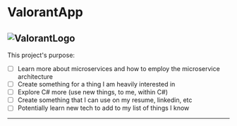 # ValorantApp
![ValorantLogo](https://cdn.discordapp.com/attachments/686612902710738944/686614824872181904/IMG_20200304_211623.jpg)
---
This project's purpose:
- [ ] Learn more about microservices and how to employ the microservice architecture
- [ ] Create something for a thing I am heavily interested in
- [ ] Explore C# more (use new things, to me, within C#)
- [ ] Create something that I can use on my resume, linkedin, etc
- [ ] Potentially learn new tech to add to my list of things I know

---
